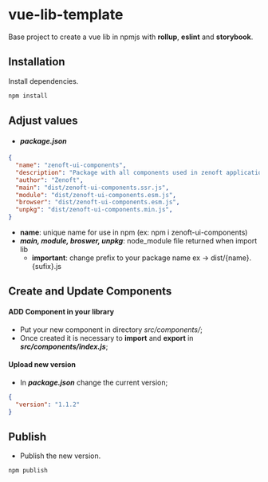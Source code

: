 # vue-lib-template

Base project to create a vue lib in npmjs with **rollup**, **eslint** and **storybook**.

## Installation

Install dependencies.

```bash
npm install
```

## Adjust values

- #### *package.json*
```json
{
  "name": "zenoft-ui-components",
  "description": "Package with all components used in zenoft applications",
  "author": "Zenoft",
  "main": "dist/zenoft-ui-components.ssr.js", 
  "module": "dist/zenoft-ui-components.esm.js",
  "browser": "dist/zenoft-ui-components.esm.js",
  "unpkg": "dist/zenoft-ui-components.min.js",
}
```
- **name**: unique name for use in npm (ex: npm i zenoft-ui-components)
- ***main, module, broswer, unpkg***: node_module file returned when import lib
  - **important**: change prefix to your package name  ex -> dist/{name}.{sufix}.js 

## Create and Update Components
#### ADD Component in your library

- Put your new component in directory *src/components/*;
- Once created it is necessary to **import** and **export** in ***src/components/index.js***;

#### Upload new version
- In ***package.json*** change the current version;
```json
{
  "version": "1.1.2"
}
```

## Publish
- Publish the new version.
```bash
npm publish
```